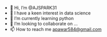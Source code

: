 - 👋 Hi, I’m @AJSPARK31
- 👀 I have a keen interest in data science
- 🌱 I’m currently learning python
- 💞️ I’m looking to collaborate on ...
- 📫 How to reach me apawar584@gmail.com

<!---
AJSPARK31/AJSPARK31 is a ✨ special ✨ repository because its `README.md` (this file) appears on your GitHub profile.
You can click the Preview link to take a look at your changes.
--->
